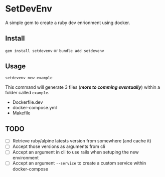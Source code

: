 # SetDevEnv

A simple gem to create a ruby dev enrionment using docker.

## Install

`gem install setdevenv` or `bundle add setdevenv`

## Usage

```ruby
setdevenv new example
```

This command will generate 3 files (***more to comming eventually***) within a folder called `example`.

- Dockerfile.dev
- docker-compose.yml
- Makefile

## TODO

- [ ] Retrieve ruby/alpine latests version from somewhere (and cache it) 
- [ ] Accept those versions as arguments from cli
- [ ] Accept an argument in cli to use rails when setuping the new environment
- [ ] Accept an argument `--service` to create a custom service within docker-compose
